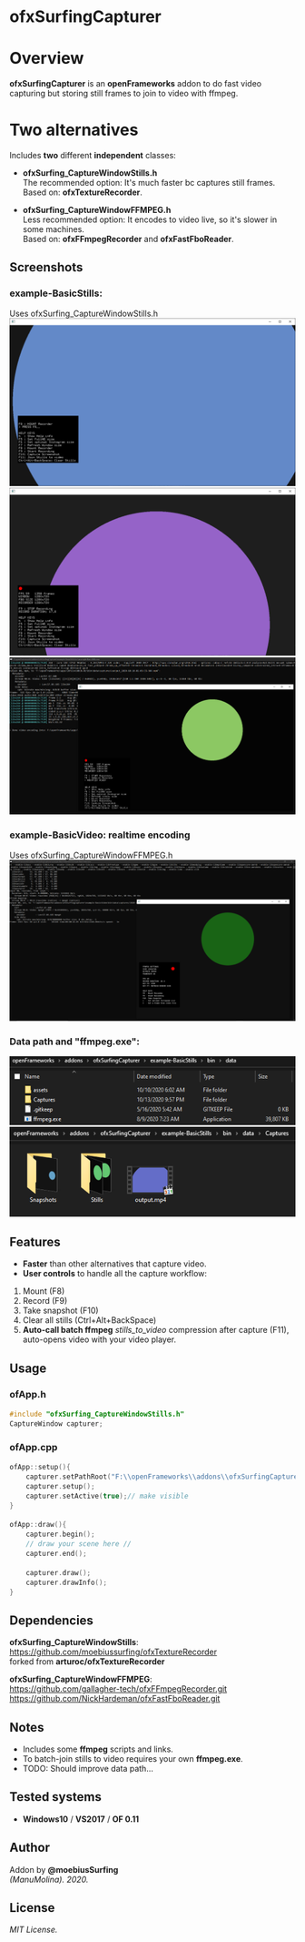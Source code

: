 ofxSurfingCapturer
=============================

# Overview
**ofxSurfingCapturer** is an **openFrameworks** addon to do fast video capturing but storing still frames to join to video with ffmpeg.  

# Two alternatives
Includes **two** different **independent** classes:  

- **ofxSurfing_CaptureWindowStills.h**  
The recommended option: It's much faster bc captures still frames.  
Based on: **ofxTextureRecorder**.  

- **ofxSurfing_CaptureWindowFFMPEG.h**  
Less recommended option: It encodes to video live, so it's slower in some machines.  
Based on: **ofxFFmpegRecorder** and **ofxFastFboReader**.

## Screenshots

### example-BasicStills:
Uses ofxSurfing_CaptureWindowStills.h  
![image](/readme_images/Capture1.PNG?raw=true "image")
![image](/readme_images/Capture2.PNG?raw=true "image")
![image](/readme_images/Capture3.PNG?raw=true "image")

### example-BasicVideo: realtime encoding
Uses ofxSurfing_CaptureWindowFFMPEG.h  
![image](/readme_images/Capture4.PNG?raw=true "image")

### Data path and "ffmpeg.exe":
![image](/readme_images/Capture5.PNG?raw=true "image")
![image](/readme_images/Capture6.PNG?raw=true "image")

## Features
- **Faster** than other alternatives that capture video.
- **User controls** to handle all the capture workflow:  
1. Mount (F8)  
2. Record (F9)  
3. Take snapshot (F10)  
4. Clear all stills (Ctrl+Alt+BackSpace)
5. **Auto-call batch ffmpeg** *stills_to_video* compression after capture (F11),  
auto-opens video with your video player.

## Usage
 
### ofApp.h
```.cpp
#include "ofxSurfing_CaptureWindowStills.h"
CaptureWindow capturer;
```

### ofApp.cpp
```.cpp
ofApp::setup(){
	capturer.setPathRoot("F:\\openFrameworks\\addons\\ofxSurfingCapturer\\example-BasicStills\\bin\\data\\");
	capturer.setup();
	capturer.setActive(true);// make visible
}

ofApp::draw(){
	capturer.begin();
	// draw your scene here //
	capturer.end();

	capturer.draw();
	capturer.drawInfo();
}
```

## Dependencies
**ofxSurfing_CaptureWindowStills**:  
https://github.com/moebiussurfing/ofxTextureRecorder  
forked from **arturoc/ofxTextureRecorder**

**ofxSurfing_CaptureWindowFFMPEG**:  
https://github.com/gallagher-tech/ofxFFmpegRecorder.git  
https://github.com/NickHardeman/ofxFastFboReader.git  

## Notes
- Includes some **ffmpeg** scripts and links.
- To batch-join stills to video requires your own **ffmpeg.exe**.
- TODO: Should improve data path...

## Tested systems
- **Windows10** / **VS2017** / **OF 0.11**

## Author
Addon by **@moebiusSurfing**  
*(ManuMolina). 2020.*

## License
*MIT License.*